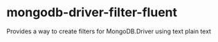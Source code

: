 # mongodb-driver-filter-fluent
Provides a way to create filters for MongoDB.Driver using text plain text
